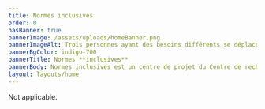 ```yaml
---
title: Normes inclusives
order: 0
hasBanner: true
bannerImage: /assets/uploads/homeBanner.png
bannerImageAlt: Trois personnes ayant des besoins différents se déplacent ensemble
bannerBgColor: indigo-700
bannerTitle: Normes **inclusives**
bannerBody: Normes inclusives est un centre de projet du Centre de recherche sur la conception inclusive (IDRC). Ici, nous rassemblons tous nos efforts liés au développement de normes inclusives. Notre travail consiste à mener des recherches auprès de la communauté des personnes handicapées pour éclairer l’élaboration de normes, à rédiger des normes de base et à participer activement aux comités d’élaboration de normes.
layout: layouts/home
---
```

Not applicable.
